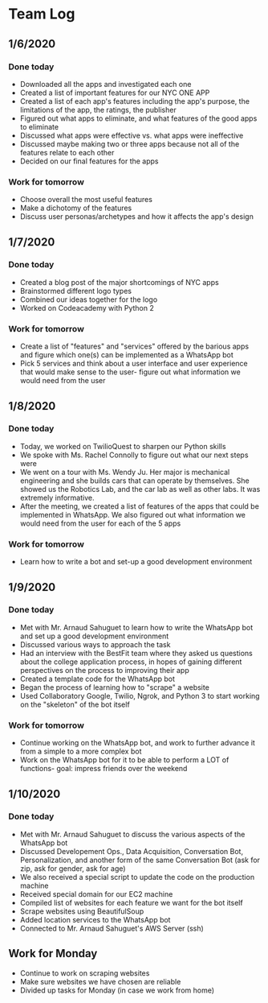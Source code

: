 # Team Log

## 1/6/2020
### Done today
* Downloaded all the apps and investigated each one 
* Created a list of important features for our NYC ONE APP
* Created a list of each app's features including the app's purpose, the limitations of the app, the ratings, the publisher
* Figured out what apps to eliminate, and what features of the good apps to eliminate
* Discussed what apps were effective vs. what apps were ineffective
* Discussed maybe making two or three apps because not all of the features relate to each other
* Decided on our final features for the apps
### Work for tomorrow
* Choose overall the most useful features
* Make a dichotomy of the features
* Discuss user personas/archetypes and how it affects the app's design

## 1/7/2020
### Done today
* Created a blog post of the major shortcomings of NYC apps
* Brainstormed different logo types
* Combined our ideas together for the logo
* Worked on Codeacademy with Python 2
### Work for tomorrow
* Create a list of "features" and "services" offered by the barious apps and figure which one(s) can be implemented as a WhatsApp bot
* Pick 5 services and think about a user interface and user experience that would make sense to the user- figure out what information we would need from the user

## 1/8/2020
### Done today
* Today, we worked on TwilioQuest to sharpen our Python skills
* We spoke with Ms. Rachel Connolly to figure out what our next steps were
* We went on a tour with Ms. Wendy Ju. Her major is mechanical engineering and she builds cars that can operate by themselves. She showed us the Robotics Lab, and the car lab as well as other labs. It was extremely informative.  
* After the meeting, we created a list of features of the apps that could be implemented in WhatsApp. We also figured out what information we would need from the user for each of the 5 apps
### Work for tomorrow
* Learn how to write a bot and set-up a good development environment

## 1/9/2020 
### Done today
* Met with Mr. Arnaud Sahuguet to learn how to write the WhatsApp bot and set up a good development environment
* Discussed various ways to approach the task 
* Had an interview with the BestFit team where they asked us questions about the college application process, in hopes of gaining different perspectives on the process to improving their app 
* Created a template code for the WhatsApp bot
* Began the process of learning how to "scrape" a website
* Used Collaboratory Google, Twilio, Ngrok, and Python 3 to start working on the "skeleton" of the bot itself
### Work for tomorrow
* Continue working on the WhatsApp bot, and work to further advance it from a simple to a more complex bot
* Work on the WhatsApp bot for it to be able to perform a LOT of functions- goal: impress friends over the weekend

## 1/10/2020 
### Done today
* Met with Mr. Arnaud Sahuguet to discuss the various aspects of the WhatsApp bot
* Discussed Developement Ops., Data Acquisition, Conversation Bot, Personalization, and another form of the same Conversation Bot (ask for zip, ask for gender, ask for age) 
* We also received a special script to update the code on the production machine
* Received special domain for our EC2 machine
* Compiled list of websites for each feature we want for the bot itself
* Scrape websites using BeautifulSoup
* Added location services to the WhatsApp bot
* Connected to Mr. Arnaud Sahuguet's AWS Server (ssh)
## Work for Monday
* Continue to work on scraping websites
* Make sure websites we have chosen are reliable
* Divided up tasks for Monday (in case we work from home) 

